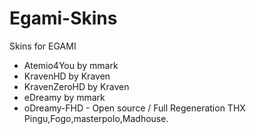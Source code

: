 Egami-Skins
============

Skins for EGAMI

- Atemio4You by mmark
- KravenHD by Kraven
- KravenZeroHD by Kraven
- eDreamy by mmark
- oDreamy-FHD - Open source / Full Regeneration THX Pingu,Fogo,masterpolo,Madhouse.
